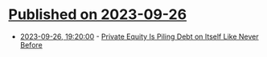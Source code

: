 # [Published on 2023-09-26](index.md)

* [2023-09-26, 19:20:00](https://news.slashdot.org/story/23/09/26/1913227/private-equity-is-piling-debt-on-itself-like-never-before?utm_source=rss1.0mainlinkanon&utm_medium=feed) - [ Private Equity Is Piling Debt on Itself Like Never Before](https://news.slashdot.org/story/23/09/26/1913227/private-equity-is-piling-debt-on-itself-like-never-before?utm_source=rss1.0mainlinkanon&utm_medium=feed)

